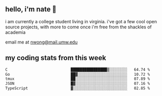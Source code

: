 ## hello, i'm nate 👋
i am currently a college student living in virginia. i've got a few cool open source projects, with more to come once i'm free from the shackles of academia 
 
email me at nwong@mail.umw.edu

## my coding stats from this week
<!--START_SECTION:waka-->

```txt
C                            ████████████████▒░░░░░░░░   64.74 %
Go                           ██▓░░░░░░░░░░░░░░░░░░░░░░   10.72 %
tmux                         ██░░░░░░░░░░░░░░░░░░░░░░░   07.89 %
JSON                         █▓░░░░░░░░░░░░░░░░░░░░░░░   07.16 %
TypeScript                   ▓░░░░░░░░░░░░░░░░░░░░░░░░   02.85 %
```

<!--END_SECTION:waka-->
